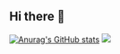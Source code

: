 ## Hi there 👋
[![Anurag's GitHub stats](https://github-readme-stats.vercel.app/api?username=123xzxc)](https://github.com/anuraghazra/github-readme-stats)
![](https://github.com/123xzxc/snk/blob/8306163b0502eff2b55f9c0d819e00a21bf9d55e/docker/github-contribution-grid-snake.svg)
<!--
**123xzxc/123xzxc** is a ✨ _special_ ✨ repository because its `README.md` (this file) appears on your GitHub profile.

Here are some ideas to get you started:

- 🔭 I’m currently working on ...
- 🌱 I’m currently learning ...
- 👯 I’m looking to collaborate on ...
- 🤔 I’m looking for help with ...
- 💬 Ask me about ...
- 📫 How to reach me: ...
- 😄 Pronouns: ...
- ⚡ Fun fact: ...
-->
